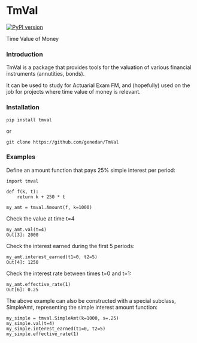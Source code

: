 # TmVal
[![PyPI version](https://badge.fury.io/py/tmval.svg)](https://badge.fury.io/py/tmval)

Time Value of Money

### Introduction

TmVal is a package that provides tools for the valuation of various financial instruments (annutities, bonds).

It can be used to study for Actuarial Exam FM, and (hopefully) used on the job for projects where time value of money is relevant.

### Installation

```
pip install tmval
```

or

```
git clone https://github.com/genedan/TmVal
```

### Examples

Define an amount function that pays 25% simple interest per period:

```
import tmval

def f(k, t):
    return k + 250 * t

my_amt = tmval.Amount(f, k=1000)
```
Check the value at time t=4
```
my_amt.val(t=4)
Out[3]: 2000
```

Check the interest earned during the first 5 periods:

```
my_amt.interest_earned(t1=0, t2=5)
Out[4]: 1250
```

Check the interest rate between times t=0 and t=1:

```
my_amt.effective_rate(1)
Out[6]: 0.25
```

The above example can also be constructed with a special subclass, SimpleAmt, representing the simple interest amount function:

```
my_simple = tmval.SimpleAmt(k=1000, s=.25)
my_simple.val(t=4)
my_simple.interest_earned(t1=0, t2=5)
my_simple.effective_rate(1)
``` 
